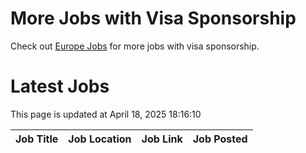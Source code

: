 # More Jobs with Visa Sponsorship

Check out [Europe Jobs](https://github.com/sureshparimi/europejobs#latest-jobs) for more jobs with visa sponsorship.

# Latest Jobs

This page is updated at April 18, 2025 18:16:10

| Job Title | Job Location | Job Link | Job Posted |
| --- | --- | --- | --- |
